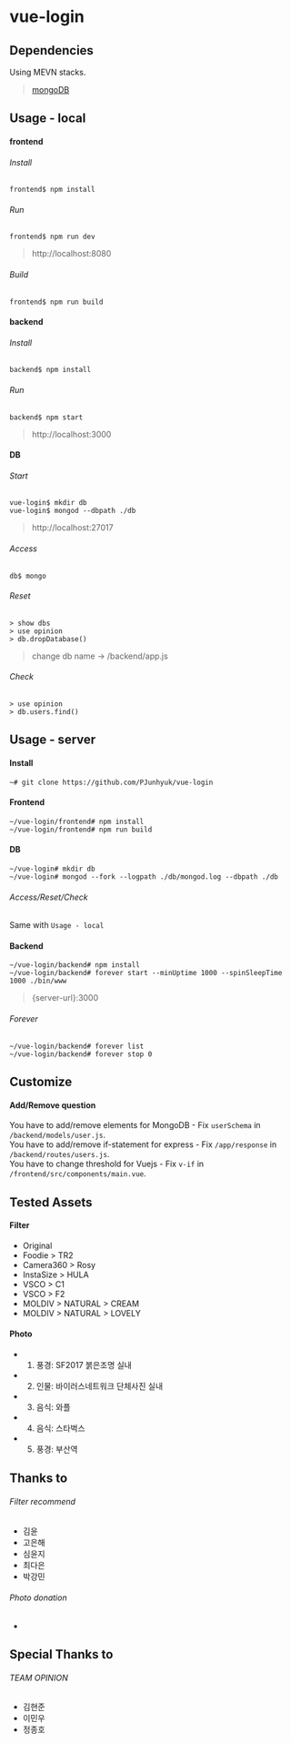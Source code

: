 # vue-login

## Dependencies
Using MEVN stacks.  
> [mongoDB](https://www.mongodb.com/)  

## Usage - local

#### frontend

###### Install
```
frontend$ npm install
```

###### Run
```
frontend$ npm run dev
```
> http://localhost:8080

###### Build
```
frontend$ npm run build
```

#### backend

###### Install
```
backend$ npm install
```

###### Run
```
backend$ npm start
```
> http://localhost:3000

#### DB

###### Start

```
vue-login$ mkdir db
vue-login$ mongod --dbpath ./db
```
> http://localhost:27017

###### Access
```
db$ mongo
```

###### Reset
```
> show dbs
> use opinion
> db.dropDatabase()
```
> change db name -> /backend/app.js

###### Check
```
> use opinion
> db.users.find()
```

## Usage - server

#### Install
```
~# git clone https://github.com/PJunhyuk/vue-login
```

#### Frontend
```
~/vue-login/frontend# npm install
~/vue-login/frontend# npm run build
```

#### DB
```
~/vue-login# mkdir db
~/vue-login# mongod --fork --logpath ./db/mongod.log --dbpath ./db
```

###### Access/Reset/Check
Same with `Usage - local`

#### Backend
```
~/vue-login/backend# npm install
~/vue-login/backend# forever start --minUptime 1000 --spinSleepTime 1000 ./bin/www
```
> {server-url}:3000

###### Forever
```
~/vue-login/backend# forever list
~/vue-login/backend# forever stop 0
```

## Customize

#### Add/Remove question
You have to add/remove elements for MongoDB - Fix `userSchema` in `/backend/models/user.js`.  
You have to add/remove if-statement for express - Fix `/app/response` in `/backend/routes/users.js`.  
You have to change threshold for Vuejs - Fix `v-if` in `/frontend/src/components/main.vue`.  

## Tested Assets

#### Filter

- Original  
- Foodie > TR2  
- Camera360 > Rosy  
- InstaSize > HULA  
- VSCO > C1
- VSCO > F2
- MOLDIV > NATURAL > CREAM  
- MOLDIV > NATURAL > LOVELY  

#### Photo

- 1. 풍경: SF2017 붉은조명 실내
- 2. 인물: 바이러스네트워크 단체사진 실내
- 3. 음식: 와플
- 4. 음식: 스타벅스
- 5. 풍경: 부산역

## Thanks to

###### Filter recommend

- 김윤
- 고은해
- 심윤지
- 최다은
- 박강민

###### Photo donation

-

## Special Thanks to

###### TEAM OPINION

- 김현준  
- 이민우  
- 정종호  
